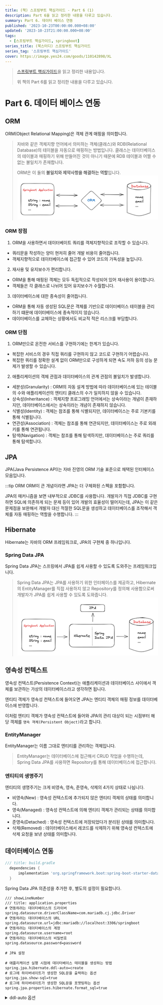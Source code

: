 ```yaml
---
title: (책) 스프링부트 핵심가이드 - Part 6 (1)
description: Part 6을 읽고 정리한 내용을 다루고 있습니다.
summary: Part 6. 데이터 베이스 연동
published: '2023-10-23T00:00:00.000+08:00'
updated: '2023-10-23T21:00:00.000+08:00'
tags:
  - [스프링부트 핵심가이드, springboot]
series_title: (북스터디) 스프링부트 핵심가이드
series_tag: '스프링부트 핵심가이드'
cover: https://image.yes24.com/goods/110142898/XL
---
```


> [스프링부트 핵심가이드](https://ridibooks.com/books/1160000073?_s=search&_q=%EC%8A%A4%ED%94%84%EB%A7%81%EB%B6%80%ED%8A%B8+%ED%95%B5%EC%8B%AC&_rdt_sid=search&_rdt_idx=0)을 읽고 정리한 내용입니다.
>
> 위 책의 Part 6를 읽고 정리한 내용을 다루고 있습니다.

# Part 6. 데이터 베이스 연동

## ORM

ORM(Object Relational Mapping)은 객체 관계 매핑을 의미합니다.

> 자바와 같은 객체지향 언어에서 의미하는 객체(클래스)와 RDB(Relational Database)의 테이블을
> 자동으로 매핑하는 방법입니다. 클래스는 데이터베이스의 테이블과 매핑하기 위해 만들어진 것이
> 아니기 때문에 RDB 테이블과 어쩔 수 없는 불일치가 존재합니다.
> 
> ORM은 이 둘의 **불일치와 제약사항을 해결하는 역할**입니다.
> ![](./a.png)

### ORM 장점

1. ORM을 사용하면서 데이터베이트 쿼리를 객체지향적으로 조작할 수 있습니다.
  - 쿼리문을 작성하는 양이 현저히 줄어 개발 비용이 줄어듭니다.
  - 객체지향적으로 데이터베이스에 접근할 수 있어 코드의 가독성을 높입니다.
2. 재사용 및 유지보수가 편리합니다.
  - ORM을 통해 매핑된 객체는 모두 독립적으로 작성되어 있어 재사용이 용이합니다.
  - 객체들은 각 클래스로 나뉘어 있어 유지보수가 수월합니다.
3. 데이터베이스에 대한 종속성이 줄어듭니다.
  - ORM을 통해 자동 생성된 SQL문은 객체를 기반으로 데이터베이스 테이블을 관리하기 떄문에 데이터베이스에 종속적이지 않습니다.
  - 데이터베이스를 교체하는 상황에서도 비교적 적은 리스크를 부담합니다.

### ORM 단점

1. ORM만으로 온전한 서비스를 구현하기에는 한계가 있습니다.
  - 복잡한 서비스의 경우 직접 쿼리를 구현하지 않고 코드로 구현하기 어렵습니다.
  - 복잡한 쿼리를 정확한 설계 없이 ORM만으로 구성하게 되면 속도 저하 등의 성능 문제가 발생할 수 있습니다.
2. 애플리케이션의 객체 관점과 데이터베이스의 관계 관점의 불일치가 발생합니다.
  - 세분성(Granularity) : ORM의 자동 설계 방법에 따라 데이터베이스에 있는 테이블의 수와 애플리케이션의 엔티티 클래스의 수가 일치하지 않을 수 있습니다.
  - 상속성(Inheritance) : 객체지향 프로그래밍 언어에서는 상속이라는 개념이 존재하지만, 데이터베이스에서는 상속이라는 개념이 존재하지 않습니다.
  - 식별성(Identity) : 객체는 참조를 통해 식별되지만, 데이터베이스는 주로 기본키를 통해 식별됩니다.
  - 연관성(Association) : 객체는 참조를 통해 연관되지만, 데이터베이스는 주로 외래키를 통해 연관됩니다.
  - 탐색(Navigation) : 객체는 참조를 통해 탐색하지만, 데이터베이스는 주로 쿼리를 통해 탐색합니다.

## JPA

JPA(Java Persistence API)는 자바 진영의 ORM 기술 표준으로 채택된 인터페이스 모음입니다.

:::tip ORM
ORM이 큰 개념이라면 JPA는 더 구체화된 스펙을 포함합니다.
 
JPA의 매커니즘을 보면 내부적으로 JDBC를 사용합니다. 개발자가 직접 JDBC를 구현하면 SQL에 의존하게 되는
문제 등이 있어 개발의 효율성이 떨어지는데, JPA는 이 같은 문제점을 보완해서 개발자 대신 적절한 SQL문을
생성하고 데이터베이스를 조작해서 객체를 자동 매핑하는 역할을 수행합니다.
:::

## Hibernate

Hibernate는 자바의 ORM 프레임워크로, JPA의 구현체 중 하나입니다.

### Spring Data JPA

Spring Data JPA는 스프링에서 JPA를 쉽게 사용할 수 있도록 도와주는 프레임워크입니다.

> Spring Data JPA는 JPA를 사용하기 위한 인터페이스를 제공하고, Hibernate의 EntityManager를 직접 사용하지 않고
> Repository를 정의해 사용함으로써 개발자가 JPA를 쉽게 사용할 수 있도록 도와줍니다.
> ![](./b.png)

## 영속성 컨텍스트

영속성 컨텍스트(Persistence Context)는 애플리케이션과 데이터베이스 사이에서 객체를 보관하는 가상의 데이터베이스라고 생각하면 됩니다.

엔티티 객체가 영속성 컨텍스트에 들어오면 JPA는 엔티티 객체의 매핑 정보를 데이터베이스에 반영합니다.

이처럼 엔티티 객체가 영속성 컨텍스트에 들어와 JPA의 관리 대상이 되는 시점부터 해당 객체를 `영속 객체(Persistent Object)`라고 합니다.

### EntityManager

EntityManager는 이름 그대로 엔티티를 관리하는 객체입니다.

> EntityManager는 데이터베이스에 접근해서 CRUD 작업을 수행하는데, Spring Data JPA를 사용하면
> Repository를 통해 데이터베이스에 접근합니다.

### 엔티티의 생명주기

엔티티의 생명주기는 크게 비영속, 영속, 준영속, 삭제의 4가지 상태로 나뉩니다.

- 비영속(New) : 영속성 컨텍스트에 추가되지 않은 엔티티 객체의 상태를 의미합니다.
- 영속(Managed) : 영속성 컨텍스트에 의해 엔티티 객체가 관리되는 상태를 의미합니다.
- 준영속(Detached) : 영속성 컨텍스트에 저장되었다가 분리된 상태를 의미합니다.
- 삭제(Removed) : 데이터베이스에서 레코드를 삭제하기 위해 영속성 컨텍스트에 삭제 요청을 보낸 상태를 의미합니다.

## 데이터베이스 연동

```groovy 
/// title: build.gradle
  dependencies {
      implementation 'org.springframework.boot:spring-boot-starter-data-jpa'
  }
```

Spring Data JPA 의존성을 추가한 후, 별도의 설정이 필요합니다.

```properties 
/// showLineNumber 
/// title: application.properties
# 연동하려는 데이터베이스의 드라이버
spring.datasource.driverClassName=com.mariadb.cj.jdbc.Driver
# 연동하려는 데이터베이스의 URL
spring.datasource.url=jdbc:mariadb://localhost:3306/springboot
# 연동하려는 데이터베이스의 계정
spring.datasource.username=root
# 연동하려는 데이터베이스의 비밀번호
spring.datasource.password=password

# JPA 설정

# 애플리케이션 실행 시점에 데이터베이스 테이블을 생성하는 방법
spring.jpa.hibernate.ddl-auto=create
# 로그에 하이버네이트가 생성한 SQL문을 출력하는 옵션
spring.jpa.show-sql=true
# 로그에 하이버네이트가 생성한 SQL문을 포맷팅하는 옵션
spring.jpa.properties.hibernate.format_sql=true
```

<details>

<summary>ddl-auto 옵션</summary>

<div markdown="1">

- `create` : 애플리케이션 실행 시점에 기존 테이블을 삭제하고 새로 생성합니다.
- `create-drop` : create와 동일한 기능을 수행하나, 애플리케이션 종료 시점에 테이블을 삭제합니다.
- `update` : 애플리케이션 실행 시점에 객체를 검사하여 변경된 스키마를 갱신합니다. 기존에 저장된 데이터는 유지됩니다.
- `validate` : update처럼 객체를 검사하지만 변경된 스키마를 갱신하지 않습니다. 검사 과정에서 테이블과 엔티티의 스키마가 일치하지 않으면 에러가 발생합니다.
- `none` : ddl-auto 기능을 사용하지 않습니다.

</div>
</details>

